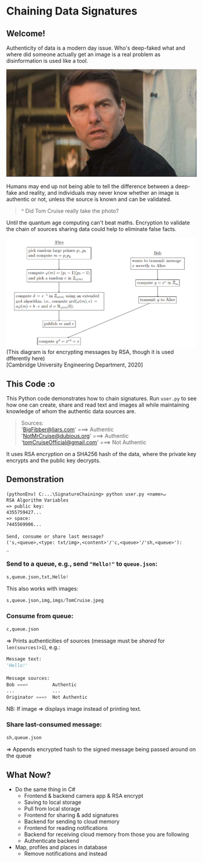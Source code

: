 # Chaining Data Signatures
## Welcome!

Authenticity of data is a modern day issue. Who's deep-faked what and where did someone actually get an image is a real problem as disinformation is used like a tool.

![](imgs/TomCruise.jpeg)

Humans may end up not being able to tell the difference between a deep-fake and reality, and individuals may never know whether an image is authentic or not, unless the source is known and can be validated.

> ^ Did Tom Cruise really take the photo?

Until the quantum age computing can't beat maths. Encryption to validate the chain of sources sharing data could help to eliminate false facts.

![](imgs/RSAfundamentals.PNG)
(This diagram is for encrypting messages by RSA, though it is used dfferently here)\
[Cambridge University Engineering Department, 2020]

## This Code :o

This Python code demonstrates how to chain signatures. Run `user.py` to see how one can create, share and read text and images all while maintaining knowledge of whom the authentic data sources are.

> Sources:\
> 'BigFibber@liars.com' ===> Authentic\
> 'NotMrCruise@dubious.org' ===> Authentic\
> 'tomCruiseOfficial@gmail.com' ===> Not Authentic

It uses RSA encryption on a SHA256 hash of the data, where the private key encrypts and the public key decrypts.

## Demonstration
```commandline
(pythonEnv) C:...\SignatureChaining> python user.py <name>↵
RSA Algorithm Variables
=> public key:
4355759427...
=> space:
7445569906...

Send, consume or share last message?
('s,<queue>,<type: txt/img>,<content>'/'c,<queue>'/'sh,<queue>'):
_
```
### Send to a queue, e.g., send `"Hello!"` to `queue.json`:
```python
s,queue.json,txt,Hello!
```
This also works with images:
```python
s,queue.json,img,imgs/TomCruise.jpeg
```
### Consume  from queue:
```python
c,queue.json
```
=> Prints authenticities of sources (message must be _shared_ for `len(sources)>1`), e.g.:
```python
Message text:
'Hello!'

Message sources:
Bob ===>         Authentic
...              ...
Originator ===>  Not Authentic
```
NB: If image => displays image instead of printing text.

### Share last-consumed message:
```python
sh,queue.json
```
=> Appends encrypted hash to the signed message being passed around on the queue

## What Now?

- Do the same thing in C#
  - Frontend & backend camera app & RSA encrypt
  - Saving to local storage
  - Pull from local storage
  - Frontend for sharing & add signatures
  - Backend for sending to cloud memory
  - Frontend for reading notifications
  - Backend for receiving cloud memory from those you are following
  - Authenticate backend
- Map, profiles and places in database
  - Remove notifications and instead 
